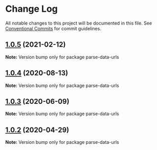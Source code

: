 # Change Log

All notable changes to this project will be documented in this file.
See [Conventional Commits](https://conventionalcommits.org) for commit guidelines.

## [1.0.5](https://github.com/bluelovers/ws-epub2/compare/parse-data-urls@1.0.4...parse-data-urls@1.0.5) (2021-02-12)

**Note:** Version bump only for package parse-data-urls





## [1.0.4](https://github.com/bluelovers/ws-epub2/compare/parse-data-urls@1.0.3...parse-data-urls@1.0.4) (2020-08-13)

**Note:** Version bump only for package parse-data-urls





## [1.0.3](https://github.com/bluelovers/ws-epub2/compare/parse-data-urls@1.0.2...parse-data-urls@1.0.3) (2020-06-09)

**Note:** Version bump only for package parse-data-urls





## [1.0.2](https://github.com/bluelovers/ws-epub2/compare/parse-data-urls@1.0.1...parse-data-urls@1.0.2) (2020-04-29)

**Note:** Version bump only for package parse-data-urls
